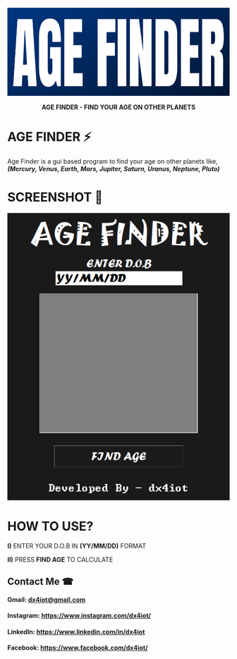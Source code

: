 <p align="center"><img src="logo/logo.png" width="600" height="200" alt="logo"></p>
<p align="center"><b>AGE FINDER - FIND YOUR AGE ON OTHER PLANETS</b></p>

# AGE FINDER ⚡
Age Finder is a gui based program to find your age on other planets like, _**(Mercury, Venus, Earth, Mars, Jupiter, Saturn, Uranus, Neptune, Pluto)**_

# SCREENSHOT 📸
![](ss/ss.PNG)

# HOW TO USE?
**I)** ENTER YOUR D.O.B IN **(YY/MM/DD)** FORMAT 

**II)** PRESS **FIND AGE** TO CALCULATE

## Contact Me ☎

#### Gmail: dx4iot@gmail.com

#### Instagram: https://www.instagram.com/dx4iot/

#### LinkedIn: https://www.linkedin.com/in/dx4iot

#### Facebook: https://www.facebook.com/dx4iot/
